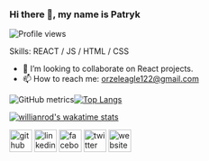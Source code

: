 ### Hi there 👋, my name is Patryk
![Profile views](https://gpvc.arturio.dev/orzeleagle122)  

Skills: REACT / JS / HTML / CSS 

- 👯 I’m looking to collaborate on React projects. 
- 📫 How to reach me: orzeleagle122@gmail.com 

![GitHub metrics](https://metrics.lecoq.io/orzeleagle122)[![Top Langs](https://github-readme-stats.vercel.app/api/top-langs/?username=orzeleagle122&layout=compact&theme=dark)](https://github.com/orzeleagle122/github-readme-stats)

[![willianrod's wakatime stats](https://github-readme-stats.vercel.app/api/wakatime?username=orzeleagle122)](https://github.com/orzeleagle122/github-readme-stats)

[<img src='https://cdn.jsdelivr.net/npm/simple-icons@3.0.1/icons/github.svg' alt='github' height='40'>](https://github.com/orzeleagle122)  [<img src='https://cdn.jsdelivr.net/npm/simple-icons@3.0.1/icons/linkedin.svg' alt='linkedin' height='40'>](https://www.linkedin.com/in/patryk-orlowski/)  [<img src='https://cdn.jsdelivr.net/npm/simple-icons@3.0.1/icons/facebook.svg' alt='facebook' height='40'>](https://www.facebook.com/orzeleek)  [<img src='https://cdn.jsdelivr.net/npm/simple-icons@3.0.1/icons/twitter.svg' alt='twitter' height='40'>](https://twitter.com/orzeleagle)  [<img src='https://cdn.jsdelivr.net/npm/simple-icons@3.0.1/icons/icloud.svg' alt='website' height='40'>](hellopatrick.eu)  











